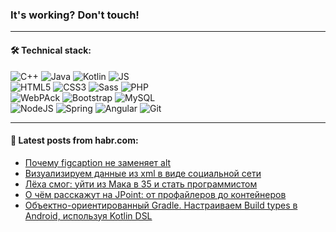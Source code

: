 ### It's working? Don't touch!

---

#### 🛠️ Technical stack:

![C++](https://img.shields.io/badge/C++-informational?logo=c%2B%2B&style=flat&logoColor=white&color=9C033A)
![Java](https://img.shields.io/badge/Java-informational?logo=java&style=flat&logoColor=white&color=007396)
![Kotlin](https://img.shields.io/badge/Kotlin-informational?logo=Kotlin&style=flat&logoColor=white&color=0095D5)
![JS](https://img.shields.io/badge/JS-informational?logo=javaScript&style=flat&logoColor=black&color=F7Df1E) <br>
![HTML5](https://img.shields.io/badge/HTML5-informational?logo=html5&style=flat&logoColor=white&color=E34F26)
![CSS3](https://img.shields.io/badge/CSS3-informational?logo=css3&style=flat&logoColor=white&color=157286)
![Sass](https://img.shields.io/badge/Saas-informational?logo=sass&style=flat&logoColor=white&color=hotpink)
![PHP](https://img.shields.io/badge/PHP-informational?logo=php&style=flat&logoColor=white&color=777BB4) <br>
![WebPAck](https://img.shields.io/badge/WebPack-informational?logo=webPack&style=flat&logoColor=white&color=FF6F00)
![Bootstrap](https://img.shields.io/badge/Bootstrap-informational?logo=Bootstrap&style=flat&logoColor=white&color=7952B3)
![MySQL](https://img.shields.io/badge/MySQL-informational?logo=MySQL&style=flat&logoColor=white&color=00f) <br>
![NodeJS](https://img.shields.io/badge/NodeJS-informational?logo=node.js&style=flat&logoColor=white&color=43853D)
![Spring](https://img.shields.io/badge/Spring-informational?logo=Spring&style=flat&logoColor=white&color=0A9EDC)
![Angular](https://img.shields.io/badge/Vue-informational?logo=vue.js&style=flat&logoColor=white&color=red)
![Git](https://img.shields.io/badge/Git-informational?logo=git&style=flat&logoColor=white&color=darkorange)

___

#### 💬 Latest posts from habr.com:

<!-- BLOG-POST-LIST:START -->
- [Почему figcaption не заменяет alt](https://habr.com/ru/post/668756/?utm_source=habrahabr&utm_medium=rss&utm_campaign=668756)
- [Визуализируем данные из xml в виде социальной сети](https://habr.com/ru/post/669980/?utm_source=habrahabr&utm_medium=rss&utm_campaign=669980)
- [Лёха смог: уйти из Мака в 35 и стать программистом](https://habr.com/ru/post/669966/?utm_source=habrahabr&utm_medium=rss&utm_campaign=669966)
- [О чём расскажут на JPoint: от профайлеров до контейнеров](https://habr.com/ru/post/669070/?utm_source=habrahabr&utm_medium=rss&utm_campaign=669070)
- [Объектно-ориентированный Gradle. Настраиваем Build types в Android, используя Kotlin DSL](https://habr.com/ru/post/669878/?utm_source=habrahabr&utm_medium=rss&utm_campaign=669878)
<!-- BLOG-POST-LIST:END -->

